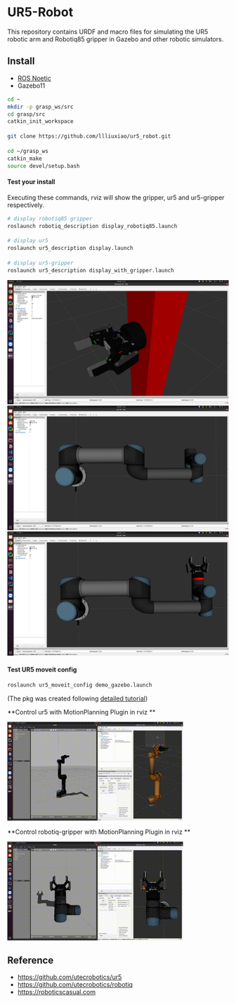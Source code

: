 # UR5-Robot

This repository contains URDF and macro files for simulating the UR5 robotic arm and Robotiq85 gripper in Gazebo and other robotic simulators.

## Install

- [ROS Noetic](https://wiki.ros.org/noetic/Installation)
- Gazebo11

```bash
cd ~
mkdir -p grasp_ws/src
cd grasp/src
catkin_init_workspace

git clone https://github.com/llliuxiao/ur5_robot.git

cd ~/grasp_ws
catkin_make
source devel/setup.bash
```

#### Test your install

Executing these commands, rviz will show the gripper, ur5 and ur5-gripper respectively.

```bash
# display robotiq85 gripper
roslaunch robotiq_description display_robotiq85.launch

# display ur5
roslaunch ur5_description display.launch

# display ur5-gripper
roslaunch ur5_description display_with_gripper.launch
```
![gripper](imgs/gripper.png)
![ur5](imgs/ur5.png)
![ur5-gripper](imgs/ur5-gripper.png)

#### Test UR5 moveit config
```bash
roslaunch ur5_moveit_config demo_gazebo.launch
```

(The pkg was created following [detailed tutorial](https://roboticscasual.com/ros-tutorial-how-to-create-a-moveit-config-for-the-ur5-and-a-gripper/#:~:text=Create%20a%20Moveit%20configuration%20package%20with%20the%20Moveit%20Setup%20Assistant.))

**Control ur5 with MotionPlanning Plugin in rviz **

![ur5_demo](imgs/ur5_demo.gif)

**Control robotiq-gripper with MotionPlanning Plugin in rviz **

![gripper_demo](imgs/gripper_demo.gif)


## Reference

- https://github.com/utecrobotics/ur5
- https://github.com/utecrobotics/robotiq
- https://roboticscasual.com
